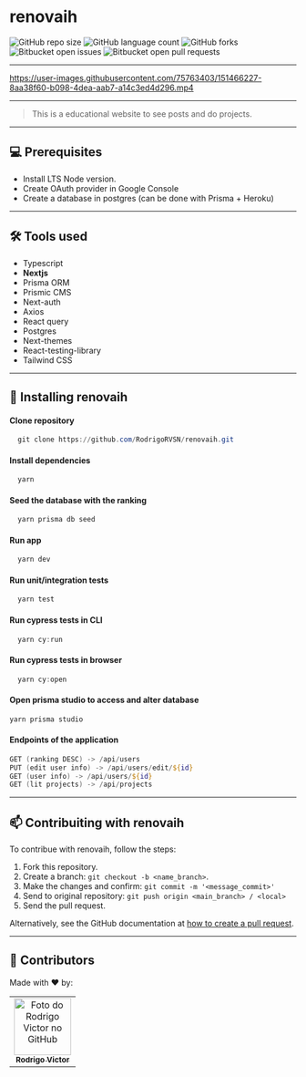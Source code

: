 # renovaih

<!--- https://shields.io --->

![GitHub repo size](https://img.shields.io/github/repo-size/rodrigorvsn/renovaih?style=for-the-badge)
![GitHub language count](https://img.shields.io/github/languages/count/rodrigorvsn/renovaih?style=for-the-badge)
![GitHub forks](https://img.shields.io/github/forks/rodrigorvsn/renovaih?style=for-the-badge)
![Bitbucket open issues](https://img.shields.io/bitbucket/issues/rodrigorvsn/renovaih?style=for-the-badge)
![Bitbucket open pull requests](https://img.shields.io/bitbucket/pr-raw/rodrigorvsn/renovaih?style=for-the-badge)

___
<!--- #################### mudar badges #################### --->

https://user-images.githubusercontent.com/75763403/151466227-8aa38f60-b098-4dea-aab7-a14c3ed4d296.mp4

<!--- #################### mudar imagem exemplo #################### --->
___
> This is a educational website to see posts and do projects.
___
## 💻 Prerequisites

- Install LTS Node version.
- Create OAuth provider in Google Console
- Create a database in postgres (can be done with Prisma + Heroku)

<!--- #################### mudar pré-requisitos  ####################--->
___
## 🛠 Tools used

- Typescript
- <b>Nextjs</b>
- Prisma ORM
- Prismic CMS
- Next-auth
- Axios
- React query
- Postgres
- Next-themes
- React-testing-library
- Tailwind CSS

<!--- #################### mudar ferramentas #################### --->

___

## 🚀 Installing renovaih

#### Clone repository

```powershell
  git clone https://github.com/RodrigoRVSN/renovaih.git
```

#### Install dependencies

```powershell
  yarn
```

#### Seed the database with the ranking

```powershell
  yarn prisma db seed
```

#### Run app

```powershell
  yarn dev
```

#### Run unit/integration tests

```powershell
  yarn test
```

#### Run cypress tests in CLI

```powershell
  yarn cy:run
```

#### Run cypress tests in browser

```powershell
  yarn cy:open
```

#### Open prisma studio to access and alter database

```powershell
yarn prisma studio
```

#### Endpoints of the application

```powershell
GET (ranking DESC) -> /api/users
PUT (edit user info) -> /api/users/edit/${id}
GET (user info) -> /api/users/${id}
GET (lit projects) -> /api/projects
```

___

## 📫 Contribuiting with renovaih

To contribue with renovaih, follow the steps:

1. Fork this repository.
2. Create a branch: `git checkout -b <name_branch>`.
3. Make the changes and confirm: `git commit -m '<message_commit>'`
4. Send to original repository: `git push origin <main_branch> / <local>`
5. Send the pull request.

Alternatively, see the GitHub documentation at [how to create a pull request](https://help.github.com/en/github/collaborating-with-issues-and-pull-requests/creating-a-pull-request).
___
## 🤝 Contributors

Made with ❤️ by:

<table>
  <tr>
    <td align="center">
      <a href="#">
        <img src="https://github.com/rodrigorvsn.png" width="100px;" alt="Foto do Rodrigo Victor no GitHub"/><br>
        <sub>
          <b>Rodrigo Victor</b>
        </sub>
      </a>
    </td>
  </tr>
</table>

